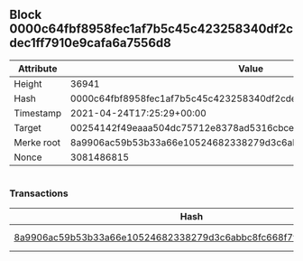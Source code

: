 ## Block 0000c64fbf8958fec1af7b5c45c423258340df2cdec1ff7910e9cafa6a7556d8

Attribute | Value
--- | ---
Height | 36941
Hash | 0000c64fbf8958fec1af7b5c45c423258340df2cdec1ff7910e9cafa6a7556d8
Timestamp | 2021-04-24T17:25:29+00:00
Target | 00254142f49eaaa504dc75712e8378ad5316cbcead634704b3734b6271167cc4
Merke root | 8a9906ac59b53b33a66e10524682338279d3c6abbc8fc668f7fb0978387df812
Nonce | 3081486815

```

```

### Transactions

Hash | Amount
--- | ---
[8a9906ac59b53b33a66e10524682338279d3c6abbc8fc668f7fb0978387df812](8a9906ac59b53b33a66e10524682338279d3c6abbc8fc668f7fb0978387df812.md) | 10.00000000 SKEPTI 
